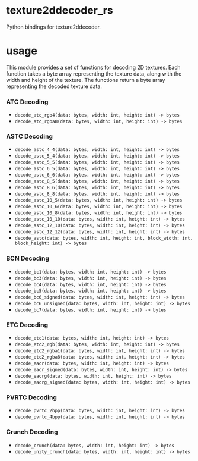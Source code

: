 # texture2ddecoder_rs

Python bindings for texture2ddecoder.

# usage

This module provides a set of functions for decoding 2D textures. Each function takes a byte array representing the texture data, along with the width and height of the texture. The functions return a byte array representing the decoded texture data.

### ATC Decoding

- `decode_atc_rgb4(data: bytes, width: int, height: int) -> bytes`
- `decode_atc_rgba8(data: bytes, width: int, height: int) -> bytes`

### ASTC Decoding

- `decode_astc_4_4(data: bytes, width: int, height: int) -> bytes`
- `decode_astc_5_4(data: bytes, width: int, height: int) -> bytes`
- `decode_astc_5_5(data: bytes, width: int, height: int) -> bytes`
- `decode_astc_6_5(data: bytes, width: int, height: int) -> bytes`
- `decode_astc_6_6(data: bytes, width: int, height: int) -> bytes`
- `decode_astc_8_5(data: bytes, width: int, height: int) -> bytes`
- `decode_astc_8_6(data: bytes, width: int, height: int) -> bytes`
- `decode_astc_8_8(data: bytes, width: int, height: int) -> bytes`
- `decode_astc_10_5(data: bytes, width: int, height: int) -> bytes`
- `decode_astc_10_6(data: bytes, width: int, height: int) -> bytes`
- `decode_astc_10_8(data: bytes, width: int, height: int) -> bytes`
- `decode_astc_10_10(data: bytes, width: int, height: int) -> bytes`
- `decode_astc_12_10(data: bytes, width: int, height: int) -> bytes`
- `decode_astc_12_12(data: bytes, width: int, height: int) -> bytes`
- `decode_astc(data: bytes, width: int, height: int, block_width: int, block_height: int) -> bytes`

### BCN Decoding

- `decode_bc1(data: bytes, width: int, height: int) -> bytes`
- `decode_bc3(data: bytes, width: int, height: int) -> bytes`
- `decode_bc4(data: bytes, width: int, height: int) -> bytes`
- `decode_bc5(data: bytes, width: int, height: int) -> bytes`
- `decode_bc6_signed(data: bytes, width: int, height: int) -> bytes`
- `decode_bc6_unsigned(data: bytes, width: int, height: int) -> bytes`
- `decode_bc7(data: bytes, width: int, height: int) -> bytes`

### ETC Decoding

- `decode_etc1(data: bytes, width: int, height: int) -> bytes`
- `decode_etc2_rgb(data: bytes, width: int, height: int) -> bytes`
- `decode_etc2_rgba1(data: bytes, width: int, height: int) -> bytes`
- `decode_etc2_rgba8(data: bytes, width: int, height: int) -> bytes`
- `decode_eacr(data: bytes, width: int, height: int) -> bytes`
- `decode_eacr_signed(data: bytes, width: int, height: int) -> bytes`
- `decode_eacrg(data: bytes, width: int, height: int) -> bytes`
- `decode_eacrg_signed(data: bytes, width: int, height: int) -> bytes`

### PVRTC Decoding

- `decode_pvrtc_2bpp(data: bytes, width: int, height: int) -> bytes`
- `decode_pvrtc_4bpp(data: bytes, width: int, height: int) -> bytes`

### Crunch Decoding

- `decode_crunch(data: bytes, width: int, height: int) -> bytes`
- `decode_unity_crunch(data: bytes, width: int, height: int) -> bytes`
